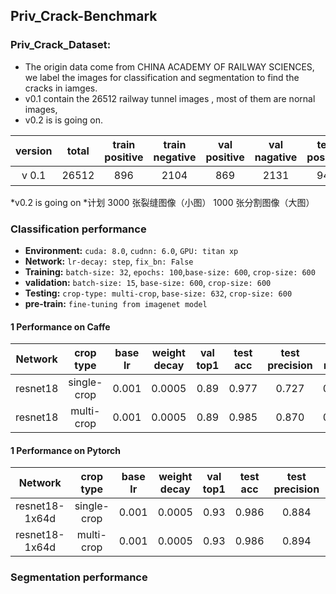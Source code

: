 
## Priv_Crack-Benchmark

### Priv_Crack_Dataset:
* The origin data come from CHINA ACADEMY OF RAILWAY SCIENCES, we label the images for classification and segmentation to find the cracks in iamges.
* v0.1 contain the 26512 railway tunnel images , most of them are nornal images, 
* v0.2 is is going on.

version |total |train positive|train negative|val positive|val nagative|test positive|test nagative|notes
:---:|:---:|:---:|:---:|:---:|:---:|:---:|:---:|:---:
v 0.1|26512|896|2104|869|2131|941|19571|备注

*v0.2 is going on
*计划 3000 张裂缝图像（小图） 1000 张分割图像（大图）   


### Classification  performance

* **Environment:**  `cuda: 8.0`, `cudnn: 6.0`, `GPU: titan xp`
* **Network:** `lr-decay: step`, `fix_bn: False`
* **Training:** `batch-size: 32`, `epochs: 100`,`base-size: 600`, `crop-size: 600`
* **validation:** `batch-size: 15`,  `base-size: 600`, `crop-size: 600`
* **Testing:** `crop-type: multi-crop`, `base-size: 632`, `crop-size: 600`
* **pre-train:** `fine-tuning from imagenet model`
#### 1 Performance on Caffe 
Network|crop type|base lr|weight decay|val top1|test acc|test precision|test recall|notes
:---:|:---:|:---:|:---:|:---:|:---:|:---:|:---:|:---:
resnet18|single-crop|0.001|0.0005|0.89|0.977|0.727|0.807|base_line
resnet18|multi-crop|0.001|0.0005|0.89|0.985|0.870|0.808|

#### 1 Performance on Pytorch
Network|crop type|base lr|weight decay|val top1|test acc|test precision|test recall|notes
:---:|:---:|:---:|:---:|:---:|:---:|:---:|:---:|:---:
resnet18-1x64d|single-crop|0.001|0.0005|0.93|0.986|0.884|0.808|base_line
resnet18-1x64d|multi-crop|0.001|0.0005|0.93|0.986|0.894|0.787|



### Segmentation  performance













